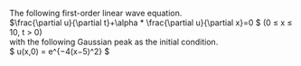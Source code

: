 The following first-order linear wave equation. \
$\frac{\partial u}{\partial t}+\alpha * \frac{\partial u}{\partial x}=0 $   (0 ≤ x ≤ 10, t > 0) \
with the following Gaussian peak as the initial condition. \
$ u(x,0) = e^{−4(x−5)^2} $
